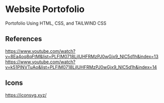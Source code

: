 # Website Portofolio
Portofolio Using HTML, CSS, and TAILWIND CSS

## References
https://www.youtube.com/watch?v=8Ea4oq8qFtM&list=PLFIM0718LjIUHFRMzPJ0wGjx9_NlC5d1h&index=13
https://www.youtube.com/watch?v=k51PlNVTuAo&list=PLFIM0718LjIUHFRMzPJ0wGjx9_NlC5d1h&index=14

## Icons
https://iconsvg.xyz/
